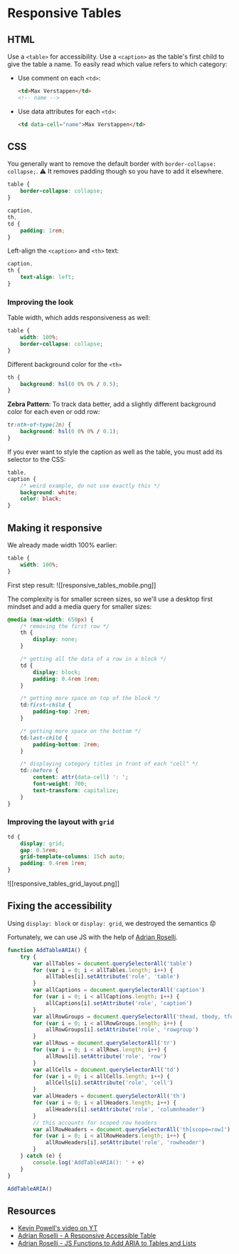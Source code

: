 # Responsive Tables

## HTML

Use a `<table>` for accessibility.
Use a `<caption>` as the table's first child to give the table a name.
To easily read which value refers to which category:

- Use comment on each `<td>`:
  ```html
  <td>Max Verstappen</td>
  <!-- name -->
  ```
- Use data attributes for each `<td>`:
  ```html
  <td data-cell="name">Max Verstappen</td>
  ```

## CSS

You generally want to remove the default border with `border-collapse: collapse;`. ⚠ It removes padding though so you have to add it elsewhere.

```css
table {
	border-collapse: collapse;
}

caption,
th,
td {
	padding: 1rem;
}
```

Left-align the `<caption>` and `<th>` text:

```css
caption,
th {
	text-align: left;
}
```

### Improving the look

Table width, which adds responsiveness as well:

```css
table {
	width: 100%;
	border-collapse: collapse;
}
```

Different background color for the `<th>`

```css
th {
	background: hsl(0 0% 0% / 0.5);
}
```

**Zebra Pattern**: To track data better, add a slightly different background color for each even or odd row:

```css
tr:nth-of-type(2n) {
	background: hsl(0 0% 0% / 0.1);
}
```

If you ever want to style the caption as well as the table, you must add its selector to the CSS:

```css
table,
caption {
	/* weird example, do not use exactly this */
	background: white;
	color: black;
}
```

## Making it responsive

We already made width 100% earlier:

```css
table {
	width: 100%;
}
```

First step result:
![[responsive_tables_mobile.png]]

The complexity is for smaller screen sizes, so we'll use a desktop first mindset and add a media query for smaller sizes:

```css
@media (max-width: 650px) {
	/* removing the first row */
	th {
		display: none;
	}

	/* getting all the data of a row in a block */
	td {
		display: block;
		padding: 0.4rem 1rem;
	}

	/* getting more space on top of the block */
	td:first-child {
		padding-top: 2rem;
	}

	/* getting more space on the bottom */
	td:last-child {
		padding-bottom: 2rem;
	}

	/* displaying category titles in front of each "cell" */
	td::before {
		content: attr(data-cell) ': ';
		font-weight: 700;
		text-transform: capitalize;
	}
}
```

### Improving the layout with `grid`

```css
td {
	display: grid;
	gap: 0.5rem;
	grid-template-columns: 15ch auto;
	padding: 0.4rem 1rem;
}
```

![[responsive_tables_grid_layout.png]]

## Fixing the accessibility

Using `display: block` or `display: grid`, we destroyed the semantics 😟

Fortunately, we can use JS with the help of [Adrian Roselli](https://adrianroselli.com/2018/05/functions-to-add-aria-to-tables-and-lists.html).

```js
function AddTableARIA() {
	try {
		var allTables = document.querySelectorAll('table')
		for (var i = 0; i < allTables.length; i++) {
			allTables[i].setAttribute('role', 'table')
		}
		var allCaptions = document.querySelectorAll('caption')
		for (var i = 0; i < allCaptions.length; i++) {
			allCaptions[i].setAttribute('role', 'caption')
		}
		var allRowGroups = document.querySelectorAll('thead, tbody, tfoot')
		for (var i = 0; i < allRowGroups.length; i++) {
			allRowGroups[i].setAttribute('role', 'rowgroup')
		}
		var allRows = document.querySelectorAll('tr')
		for (var i = 0; i < allRows.length; i++) {
			allRows[i].setAttribute('role', 'row')
		}
		var allCells = document.querySelectorAll('td')
		for (var i = 0; i < allCells.length; i++) {
			allCells[i].setAttribute('role', 'cell')
		}
		var allHeaders = document.querySelectorAll('th')
		for (var i = 0; i < allHeaders.length; i++) {
			allHeaders[i].setAttribute('role', 'columnheader')
		}
		// this accounts for scoped row headers
		var allRowHeaders = document.querySelectorAll('th[scope=row]')
		for (var i = 0; i < allRowHeaders.length; i++) {
			allRowHeaders[i].setAttribute('role', 'rowheader')
		}
	} catch (e) {
		console.log('AddTableARIA(): ' + e)
	}
}

AddTableARIA()
```

## Resources

- [Kevin Powell's video on YT](https://www.youtube.com/watch?v=czZ1PvNW5hk)
- [Adrian Roselli - A Responsive Accessible Table](https://adrianroselli.com/2017/11/a-responsive-accessible-table.html#ResponsiveViewportWidthHeaders)
- [Adrian Roselli - JS Functions to Add ARIA to Tables and Lists](https://adrianroselli.com/2018/05/functions-to-add-aria-to-tables-and-lists.html)
